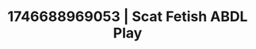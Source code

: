 ---
categories:
- Erotic focus
- AI-generated
- Deep gaze
- Sensual touch
- Body positivity
- ASMR
- Whispers of pleasure
- Cosplay
image: /assets/images/1746688969053.jpg
layout: post
seo:
  description: Featured content with premium Scat Fetish, ABDL Play. HD images available.
  keywords: Scat Fetish, ABDL Play
  og_image: /assets/images/1746688969053.jpg
  schema_type: VisualArtwork
tags:
- ABDL Play
- Scat Fetish
- '#1746688969053'
title: 1746688969053 | Scat Fetish ABDL Play
---
